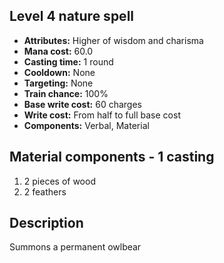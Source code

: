 ## Level 4 nature spell

- **Attributes:** Higher of wisdom and charisma
- **Mana cost:** 60.0
- **Casting time:** 1 round
- **Cooldown:** None
- **Targeting:** None
- **Train chance:** 100%
- **Base write cost:** 60 charges
- **Write cost:** From half to full base cost
- **Components:** Verbal, Material

## Material components - 1 casting

1. 2 pieces of wood
2. 2 feathers

## Description

Summons a permanent owlbear
